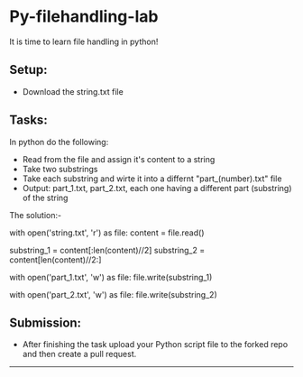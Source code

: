 # Py-filehandling-lab 
It is time to learn file handling in python!


## Setup:


- Download the string.txt file


## Tasks:


In python do the following: 
- Read from the file and assign it's content to a string
- Take two substrings 
- Take each substring and wirte it into a differnt "part_(number).txt" file 
- Output: part_1.txt, part_2.txt, each one having a different part (substring) of the string

The solution:-

with open('string.txt', 'r') as file:
    content = file.read()

substring_1 = content[:len(content)//2]
substring_2 = content[len(content)//2:]


with open('part_1.txt', 'w') as file:
    file.write(substring_1)

with open('part_2.txt', 'w') as file:
    file.write(substring_2)




## Submission:


- After finishing the task upload your Python script file to the forked repo and then create a pull request.


----------------------------------------------------------------

